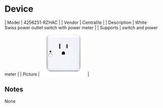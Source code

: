 
# Device

| Model | 4256251-RZHAC  |
| Vendor  | Centralite  |
| Description | White Swiss power outlet switch with power meter |
| Supports | switch and power meter |
| Picture | ![../images/devices/4256251-RZHAC.jpg](../images/devices/4256251-RZHAC.jpg) |

## Notes

None
